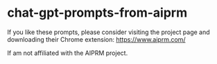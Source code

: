 # chat-gpt-prompts-from-aiprm

If you like these prompts, please consider visiting the project page and downloading their Chrome extension: https://www.aiprm.com/

If am not affiliated with the AIPRM project.
